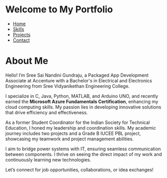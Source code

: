 # Welcome to My Portfolio

- [Home](./README.md)
- [Skills](./skills.md)
- [Projects](./projects.md)
- [Contact](./contact.md)


# About Me

Hello! I’m Sree Sai Nandini Gundraju, a Packaged App Development Associate at Accenture with a Bachelor's in Electrical and Electronics Engineering from Sree Vidyanikethan Engineering College.

I specialize in C, Java, Python, MATLAB, and Arduino UNO, and recently earned the **Microsoft Azure Fundamentals Certification**, enhancing my cloud computing skills. My passion lies in developing innovative solutions that drive efficiency and effectiveness.

As a former Student Coordinator for the Indian Society for Technical Education, I honed my leadership and coordination skills. My academic journey includes two projects and a Grade B IUCEE PBL project, showcasing my teamwork and project management abilities.

I aim to bridge power systems with IT, ensuring seamless communication between components. I thrive on seeing the direct impact of my work and continuously learning new technologies.

Let’s connect for job opportunities, collaborations, or idea exchanges!


